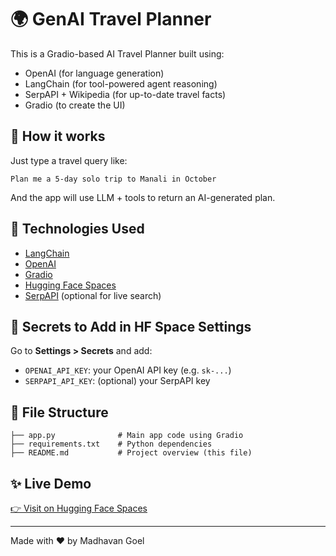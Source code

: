 
# 🌍 GenAI Travel Planner

This is a Gradio-based AI Travel Planner built using:
- OpenAI (for language generation)
- LangChain (for tool-powered agent reasoning)
- SerpAPI + Wikipedia (for up-to-date travel facts)
- Gradio (to create the UI)

## 🚀 How it works
Just type a travel query like:
```
Plan me a 5-day solo trip to Manali in October
```
And the app will use LLM + tools to return an AI-generated plan.

## 🧠 Technologies Used
- [LangChain](https://github.com/hwchase17/langchain)
- [OpenAI](https://openai.com)
- [Gradio](https://www.gradio.app/)
- [Hugging Face Spaces](https://huggingface.co/spaces)
- [SerpAPI](https://serpapi.com/) (optional for live search)

## 🔐 Secrets to Add in HF Space Settings
Go to **Settings > Secrets** and add:
- `OPENAI_API_KEY`: your OpenAI API key (e.g. `sk-...`)
- `SERPAPI_API_KEY`: (optional) your SerpAPI key

## 📁 File Structure
```
├── app.py              # Main app code using Gradio
├── requirements.txt    # Python dependencies
├── README.md           # Project overview (this file)
```

## ✨ Live Demo
[👉 Visit on Hugging Face Spaces](https://huggingface.co/spaces/madhavangoel/AI-Travel-Planner)

---

Made with ❤️ by Madhavan Goel
